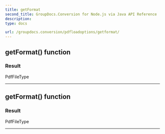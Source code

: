 ```yaml
---
title: getFormat
second_title: GroupDocs.Conversion for Node.js via Java API Reference
description: 
type: docs

url: /groupdocs.conversion/pdfloadoptions/getformat/
---
```


## getFormat()  function


### Result
PdfFileType


---


## getFormat()  function


### Result
PdfFileType


---


